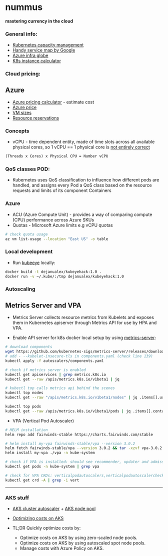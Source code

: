 # nummus
**mastering currency in the cloud**

### General info:

* [Kubernetes capacity management](https://faun.pub/kubernetes-capacity-management-resources-and-metrics-d449d65955cb)
* [Handy service map by Google](https://cloud.google.com/blog/topics/developers-practitioners/handy-new-google-cloud-aws-and-azure-product-map)
* [Azure infra globe](https://datacenters.microsoft.com/globe/explore)
* [K8s instance calculator](https://learnk8s.io/kubernetes-instance-calculator)

### Cloud pricing:

## Azure
* [Azure pricing calculator](https://azure.microsoft.com/en-us/pricing/calculator/) - estimate cost
* [Azure price](https://azureprice.net/)
* [VM sizes](https://learn.microsoft.com/en-us/azure/virtual-machines/sizes-b-series-burstable)
* [Resource reservations](https://learn.microsoft.com/en-us/azure/aks/concepts-clusters-workloads#resource-reservations)


### Concepts

* vCPU - time dependent entity, made of time slots across all available physical cores, so 1 vCPU == 1 physical core is [not entirely correct](https://www.datacenters.com/news/what-is-a-vcpu-and-how-do-you-calculate-vcpu-to-cpu)
```latex
(Threads x Cores) x Physical CPU = Number vCPU
```

### QoS classes POD:

* Kubernetes uses QoS classification to influence how different pods are handled, and assigns every Pod a QoS class based on the resource requests and limits of its component Containers

### Azure
* ACU (Azure Compute Unit) - provides a way of comparing compute (CPU) performance across Azure SKUs
* Quotas - Microsoft Azure limits e.g  vCPU quotas
```bash
# check quota usage
az vm list-usage --location "East US" -o table
```

### Local development

* Run [kubeeye](https://github.com/kubesphere/kubeeye) locally:
```bash
docker build -t dejanualex/kubeyehack:1.0 .
docker run -v ~/.kube/:/tmp dejanualex/kubeyehack:1.0
```

### Autoscaling

## Metrics Server and VPA

* Metrics Server collects resource metrics from Kubelets and exposes them in Kubernetes apiserver through Metrics API for use by HPA and VPA.

* Enable API server for k8s docker local setup by using [metrics-server](https://github.com/kubernetes-sigs/metrics-server):
```bash
# download components
wget https://github.com/kubernetes-sigs/metrics-server/releases/download/v0.6.4/components.yaml
# add - --kubelet-insecure-tls in components.yaml (check line 139)
kubectl apply -f autoscalers/components.yaml

# check if metrics server is enabled
kubectl get apiservices | grep metrics.k8s.io
kubectl get --raw /apis/metrics.k8s.io/v1beta1 | jq

# kubectl top calls metrics api behind the scenes
kubectl top nodes
kubectl get --raw "/apis/metrics.k8s.io/v1beta1/nodes" | jq .items[].usage

kubectl top pods
kubectl get --raw /apis/metrics.k8s.io/v1beta1/pods | jq .items[].containers[].usage
```

* VPA (Vertical Pod Autoscaler)

```bash
# HELM installation
helm repo add fairwinds-stable https://charts.fairwinds.com/stable

# helm install my-vpa fairwinds-stable/vpa --version 3.0.2 
helm fetch fairwinds-stable/vpa --version 3.0.2 && tar -xzvf vpa-3.0.2.tgz
helm install my-vpa ./vpa -n kube-system

# check if VPA is installed: should see recommender, updater and admission controller
kubectl get pods -n kube-system | grep vpa

# check for VPA CRDs: verticalpodautoscalers,verticalpodautoscalercheckpoints
kubectl get crd -A | grep -i vert
```
--- 

### AKS stuff

* [AKS cluster autoscaler](https://learn.microsoft.com/en-us/azure/aks/cluster-autoscaler?WT.mc_id=Portal-Microsoft_Azure_Expert) + [AKS node pool](https://learn.microsoft.com/en-us/azure/aks/spot-node-pool)
* [Optimizing costs on AKS](https://learn.microsoft.com/en-us/training/modules/aks-optimize-compute-costs/)

* TL;DR Quickly optimize costs by:
    * Optimize costs on AKS by using zero-scaled node pools.
    * Optimize costs on AKS by using autoscaled spot node pools.
    * Manage costs with Azure Policy on AKS.